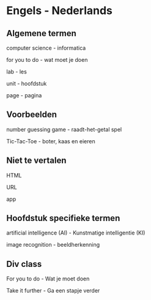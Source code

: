 # Engels - Nederlands

## Algemene termen
computer science - informatica

for you to do - wat moet je doen

lab - les

unit - hoofdstuk

page - pagina

## Voorbeelden

number guessing game - raadt-het-getal spel

Tic-Tac-Toe - boter, kaas en eieren

## Niet te vertalen
HTML

URL 

app 

## Hoofdstuk specifieke termen
artificial intelligence (AI) - Kunstmatige intelligentie (KI)

image recognition - beeldherkenning

## Div class

For you to do - Wat je moet doen

Take it further - Ga een stapje verder

